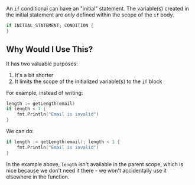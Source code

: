 An `if` conditional can have an "initial" statement. The variable(s) created in the initial statement are _only_ defined within the scope of the `if` body.

```go
if INITIAL_STATEMENT; CONDITION {
}
```
## Why Would I Use This?

It has two valuable purposes:

1. It's a bit shorter
2. It limits the scope of the initialized variable(s) to the `if` block

For example, instead of writing:

```go
length := getLength(email)
if length < 1 {
    fmt.Println("Email is invalid")
}
```

We can do:

```go
if length := getLength(email); length < 1 {
    fmt.Println("Email is invalid")
}
```

In the example above, `length` isn't available in the parent scope, which is nice because we don't need it there - we won't accidentally use it elsewhere in the function.